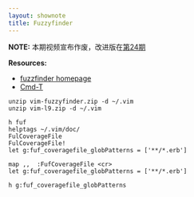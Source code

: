 ```yaml
---
layout: shownote
title: Fuzzyfinder
---
```

__NOTE:__ 本期视频宣布作废，改进版在[第24期](http://haoduoshipin.com/episodes/24)

__Resources:__

- [fuzzfinder homepage](http://www.vim.org/scripts/script.php?script_id=1984)
- [Cmd-T](https://wincent.com/products/command-t)

~~~
unzip vim-fuzzyfinder.zip -d ~/.vim
unzip vim-l9.zip -d ~/.vim 
~~~

~~~
h fuf 
helptags ~/.vim/doc/ 
FulCoverageFile 
FulCoverageFile! 
let g:fuf_coveragefile_globPatterns = ['**/*.erb']
~~~

~~~
map ,,  :FufCoverageFile <cr> 
let g:fuf_coveragefile_globPatterns = ['**/*.erb'] 
~~~

~~~
h g:fuf_coveragefile_globPatterns 
~~~

